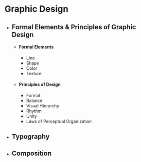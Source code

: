 # Graphic Design
- ## Formal Elements & Principles of Graphic Design
    - #### Formal Elements   
        - Line                  
        - Shape
        - Color
        - Texture
    - #### Principles of Design
        - Format
        - Balance
        - Visual Hierarchy
        - Rhythm
        - Unity
        - Laws of Perceptual Organization
- ## Typography
- ## Composition
